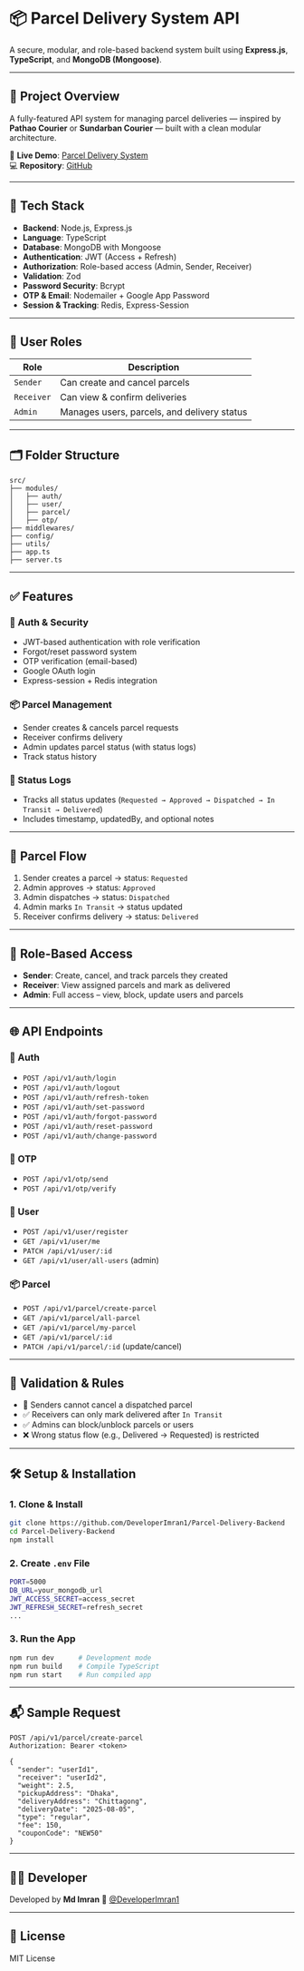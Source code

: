 
# 📦 Parcel Delivery System API

A secure, modular, and role-based backend system built using **Express.js**, **TypeScript**, and **MongoDB (Mongoose)**.

---

## 🚀 Project Overview

A fully-featured API system for managing parcel deliveries — inspired by **Pathao Courier** or **Sundarban Courier** — built with a clean modular architecture.

🔗 **Live Demo**: [Parcel Delivery System](https://parcel-delivery-backend-tau.vercel.app/)  
💻 **Repository**: [GitHub](https://github.com/DeveloperImran1/Parcel-Delivery-Backend)

---

## 🧱 Tech Stack

- **Backend**: Node.js, Express.js
- **Language**: TypeScript
- **Database**: MongoDB with Mongoose
- **Authentication**: JWT (Access + Refresh)
- **Authorization**: Role-based access (Admin, Sender, Receiver)
- **Validation**: Zod
- **Password Security**: Bcrypt
- **OTP & Email**: Nodemailer + Google App Password
- **Session & Tracking**: Redis, Express-Session

---

## 👥 User Roles

| Role      | Description |
|-----------|-------------|
| `Sender`  | Can create and cancel parcels |
| `Receiver`| Can view & confirm deliveries |
| `Admin`   | Manages users, parcels, and delivery status |

---

## 🗂️ Folder Structure

```
src/
├── modules/
│   ├── auth/
│   ├── user/
│   ├── parcel/
│   ├── otp/
├── middlewares/
├── config/
├── utils/
├── app.ts
├── server.ts
```

---

## ✅ Features

### 🔐 Auth & Security

- JWT-based authentication with role verification
- Forgot/reset password system
- OTP verification (email-based)
- Google OAuth login
- Express-session + Redis integration

### 📦 Parcel Management

- Sender creates & cancels parcel requests
- Receiver confirms delivery
- Admin updates parcel status (with status logs)
- Track status history

### 🧾 Status Logs

- Tracks all status updates (`Requested → Approved → Dispatched → In Transit → Delivered`)
- Includes timestamp, updatedBy, and optional notes

---

## 🔀 Parcel Flow

1. Sender creates a parcel → status: `Requested`
2. Admin approves → status: `Approved`
3. Admin dispatches → status: `Dispatched`
4. Admin marks `In Transit` → status updated
5. Receiver confirms delivery → status: `Delivered`

---

## 🔐 Role-Based Access

- **Sender**: Create, cancel, and track parcels they created
- **Receiver**: View assigned parcels and mark as delivered
- **Admin**: Full access – view, block, update users and parcels

---

## 🌐 API Endpoints

### 🧾 Auth

- `POST /api/v1/auth/login`
- `POST /api/v1/auth/logout`
- `POST /api/v1/auth/refresh-token`
- `POST /api/v1/auth/set-password`
- `POST /api/v1/auth/forgot-password`
- `POST /api/v1/auth/reset-password`
- `POST /api/v1/auth/change-password`

### 🔑 OTP

- `POST /api/v1/otp/send`
- `POST /api/v1/otp/verify`

### 👤 User

- `POST /api/v1/user/register`
- `GET /api/v1/user/me`
- `PATCH /api/v1/user/:id`
- `GET /api/v1/user/all-users` (admin)

### 📦 Parcel

- `POST /api/v1/parcel/create-parcel`
- `GET /api/v1/parcel/all-parcel`
- `GET /api/v1/parcel/my-parcel`
- `GET /api/v1/parcel/:id`
- `PATCH /api/v1/parcel/:id` (update/cancel)

---

## 🧪 Validation & Rules

- 🚫 Senders cannot cancel a dispatched parcel
- ✅ Receivers can only mark delivered after `In Transit`
- ✅ Admins can block/unblock parcels or users
- ❌ Wrong status flow (e.g., Delivered → Requested) is restricted

---

## 🛠 Setup & Installation

### 1. Clone & Install

```bash
git clone https://github.com/DeveloperImran1/Parcel-Delivery-Backend
cd Parcel-Delivery-Backend
npm install
```

### 2. Create `.env` File

```bash
PORT=5000
DB_URL=your_mongodb_url
JWT_ACCESS_SECRET=access_secret
JWT_REFRESH_SECRET=refresh_secret
...
```

### 3. Run the App

```bash
npm run dev      # Development mode
npm run build    # Compile TypeScript
npm run start    # Run compiled app
```

---

## 📬 Sample Request

```http
POST /api/v1/parcel/create-parcel
Authorization: Bearer <token>

{
  "sender": "userId1",
  "receiver": "userId2",
  "weight": 2.5,
  "pickupAddress": "Dhaka",
  "deliveryAddress": "Chittagong",
  "deliveryDate": "2025-08-05",
  "type": "regular",
  "fee": 150,
  "couponCode": "NEW50"
}
```

---

## 👨‍💻 Developer

Developed by **Md Imran** 🔗 [@DeveloperImran1](https://github.com/DeveloperImran1)

---

## 📝 License

MIT License
